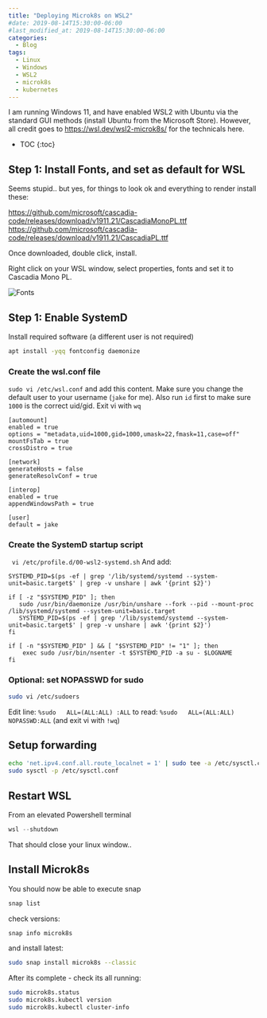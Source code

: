 ```yaml
---
title: "Deploying Microk8s on WSL2"
#date: 2019-08-14T15:30:00-06:00
#last_modified_at: 2019-08-14T15:30:00-06:00
categories:
  - Blog
tags:
  - Linux
  - Windows
  - WSL2
  - microk8s
  - kubernetes
---
```


I am running Windows 11, and have enabled WSL2 with Ubuntu via the standard GUI methods (install Ubuntu from the Microsoft Store). However, all credit goes to https://wsl.dev/wsl2-microk8s/ for the technicals here.

* TOC
{:toc}

## Step 1: Install Fonts, and set as default for WSL

Seems stupid.. but yes, for things to look ok and everything to render install these:

https://github.com/microsoft/cascadia-code/releases/download/v1911.21/CascadiaMonoPL.ttf
https://github.com/microsoft/cascadia-code/releases/download/v1911.21/CascadiaPL.ttf

Once downloaded, double click, install.

Right click on your WSL window, select properties, fonts and set it to Cascadia Mono PL.

![Fonts](../../assets/images/2021-06-07-Deploy-MicroK8s-On-WSL2/1.png)

## Step 1: Enable SystemD

Install required software (a different user is not required)

```bash
apt install -yqq fontconfig daemonize
```

### Create the wsl.conf file
```sudo vi /etc/wsl.conf``` and add this content. Make sure you change the default user to your username (```jake``` for me). Also run ```id``` first to make sure ```1000``` is the correct uid/gid. Exit vi with ```wq```

```
[automount]
enabled = true
options = "metadata,uid=1000,gid=1000,umask=22,fmask=11,case=off"
mountFsTab = true
crossDistro = true

[network]
generateHosts = false
generateResolvConf = true

[interop]
enabled = true
appendWindowsPath = true

[user]
default = jake
```
### Create the SystemD startup script

``` vi /etc/profile.d/00-wsl2-systemd.sh```
And add:
```
SYSTEMD_PID=$(ps -ef | grep '/lib/systemd/systemd --system-unit=basic.target$' | grep -v unshare | awk '{print $2}')

if [ -z "$SYSTEMD_PID" ]; then
   sudo /usr/bin/daemonize /usr/bin/unshare --fork --pid --mount-proc /lib/systemd/systemd --system-unit=basic.target
   SYSTEMD_PID=$(ps -ef | grep '/lib/systemd/systemd --system-unit=basic.target$' | grep -v unshare | awk '{print $2}')
fi

if [ -n "$SYSTEMD_PID" ] && [ "$SYSTEMD_PID" != "1" ]; then
    exec sudo /usr/bin/nsenter -t $SYSTEMD_PID -a su - $LOGNAME
fi
```
### Optional: set NOPASSWD for sudo 

```bash
sudo vi /etc/sudoers
```
Edit line:
```%sudo   ALL=(ALL:ALL) :ALL``` to read: ```%sudo   ALL=(ALL:ALL) NOPASSWD:ALL``` (and exit vi with ```!wq```)

## Setup forwarding

```bash
echo 'net.ipv4.conf.all.route_localnet = 1' | sudo tee -a /etc/sysctl.conf
sudo sysctl -p /etc/sysctl.conf
```

## Restart WSL
From an elevated Powershell terminal
```powershell
wsl --shutdown
```
That should close your linux window..

## Install Microk8s

You should now be able to execute snap

```bash
snap list
```

check versions:
```bash
snap info microk8s
```

and install latest:
```bash
sudo snap install microk8s --classic
```

After its complete - check its all running:
```bash
sudo microk8s.status
sudo microk8s.kubectl version
sudo microk8s.kubectl cluster-info
```